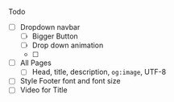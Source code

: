 Todo
- [ ] Dropdown navbar
  - [ ] Bigger Button
  - [ ] Drop down animation
  - [ ] 
- [ ] All Pages
  - [ ] Head, title, description, `og:image`, UTF-8
- [ ] Style Footer font and font size
- [ ] Video for Title
